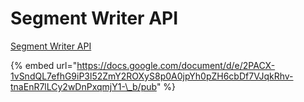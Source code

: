 # Segment Writer API

[Segment Writer API](https://docs.google.com/document/d/1f_JlegCkH_Zysm80maLnv7iqgWtD9uPiBLkeLmMUoNg/edit?usp=sharing)

{% embed url="https://docs.google.com/document/d/e/2PACX-1vSndQL7efhG9iP3l52ZmY2ROXyS8p0A0jpYh0pZH6cbDf7VJqkRhv-tnaEnR7lLCy2wDnPxqmjY1-\_b/pub" %}



